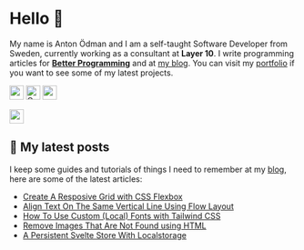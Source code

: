 # Hello 👋

My name is Anton Ödman and I am a self-taught Software Developer from Sweden, currently working as a consultant at **Layer 10**. I write programming articles for [**Better Programming**](https://betterprogramming.pub/) and at [my blog](https://www.banjocode.com/). You can visit my [portfolio](https://www.banjoanton.com) if you want to see some of my latest projects.


<p>
  <a href="https://www.twitter.com/banjoanton"><img src="https://img.shields.io/badge/twitter-%231DA1F2.svg?&style=for-the-badge&logo=twitter&logoColor=white" height=25></a> 
  <a href="mailto:anton.odman@gmail.com"><img alt="Gmail" src="https://img.shields.io/badge/Gmail-D14836?style=for-the-badge&logo=gmail&logoColor=white" height=25 /></a>
  <a href="https://www.linkedin.com/in/banjoanton"><img src="https://img.shields.io/badge/linkedin-%230077B5.svg?&style=for-the-badge&logo=linkedin&logoColor=white" height=25></a> 

  <a href="https://medium.com/@banjoanton"><img src="https://img.shields.io/badge/medium-%2312100E.svg?&style=for-the-badge&logo=medium&logoColor=white" height=25></a> 

</p>

## :memo: My latest posts
I keep some guides and tutorials of things I need to remember at my [blog](https://www.banjocode.com), here are some of the latest articles:
<!-- BLOG-POST-LIST:START -->
- [Create A Resposive Grid with CSS Flexbox](https://www.banjocode.com/post/css/responsive-grid-with-css-flexbox)
- [Align Text On The Same Vertical Line Using Flow Layout](https://www.banjocode.com/post/css/flow-layout-with-text-aligned)
- [How To Use Custom &lpar;Local&rpar; Fonts with Tailwind CSS](https://www.banjocode.com/post/tailwind/custom-local-fonts)
- [Remove Images That Are Not Found using HTML](https://www.banjocode.com/post/html/remove-broken-image)
- [A Persistent Svelte Store With Localstorage](https://www.banjocode.com/post/svelte/store-with-localstorage)
<!-- BLOG-POST-LIST:END -->
